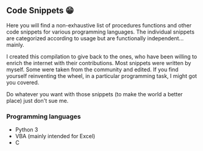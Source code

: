 ## Code Snippets :grin:

Here you will find a non-exhaustive list of procedures functions and other code snippets for various programming languages. The individual snippets are categorized according to usage but are functionally independent... mainly.

I created this compilation to give back to the ones, who have been willing to enrich the internet with their contributions. Most snippets were written by myself. Some were taken from the community and edited. If you find yourself reinventing the wheel, in a particular programming task, I might got you covered.

Do whatever you want with those snippets (to make the world a better place) just don't sue me.

### Programming languages
- Python 3
- VBA (mainly intended for Excel)
- C
